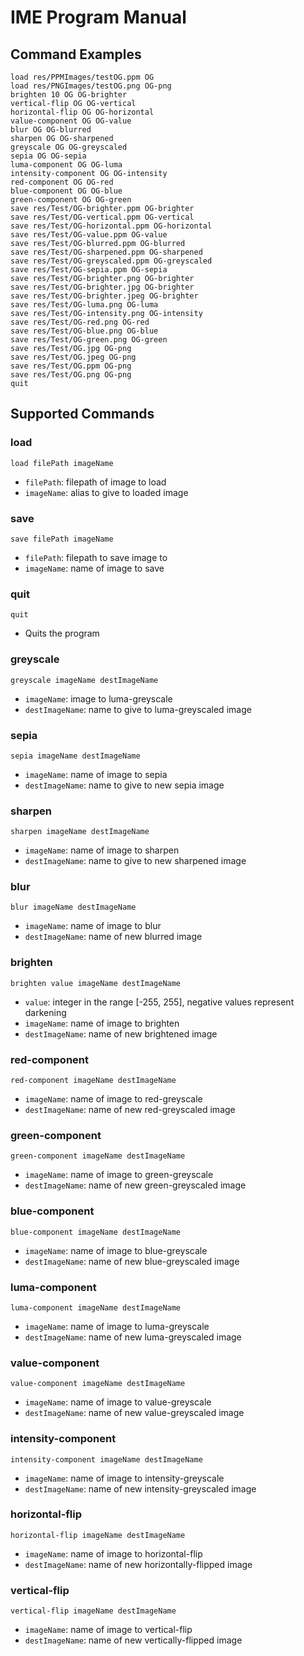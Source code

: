 # IME Program Manual

## Command Examples

```
load res/PPMImages/testOG.ppm OG
load res/PNGImages/testOG.png OG-png
brighten 10 OG OG-brighter
vertical-flip OG OG-vertical
horizontal-flip OG OG-horizontal
value-component OG OG-value
blur OG OG-blurred
sharpen OG OG-sharpened
greyscale OG OG-greyscaled
sepia OG OG-sepia
luma-component OG OG-luma
intensity-component OG OG-intensity
red-component OG OG-red
blue-component OG OG-blue
green-component OG OG-green
save res/Test/OG-brighter.ppm OG-brighter
save res/Test/OG-vertical.ppm OG-vertical
save res/Test/OG-horizontal.ppm OG-horizontal
save res/Test/OG-value.ppm OG-value
save res/Test/OG-blurred.ppm OG-blurred
save res/Test/OG-sharpened.ppm OG-sharpened
save res/Test/OG-greyscaled.ppm OG-greyscaled
save res/Test/OG-sepia.ppm OG-sepia
save res/Test/OG-brighter.png OG-brighter
save res/Test/OG-brighter.jpg OG-brighter
save res/Test/OG-brighter.jpeg OG-brighter
save res/Test/OG-luma.png OG-luma
save res/Test/OG-intensity.png OG-intensity
save res/Test/OG-red.png OG-red
save res/Test/OG-blue.png OG-blue
save res/Test/OG-green.png OG-green
save res/Test/OG.jpg OG-png
save res/Test/OG.jpeg OG-png
save res/Test/OG.ppm OG-png
save res/Test/OG.png OG-png
quit
```

## Supported Commands

### load

``load filePath imageName``

- `filePath`: filepath of image to load
- `imageName`: alias to give to loaded image

### save

``save filePath imageName``

- `filePath`: filepath to save image to
- `imageName`: name of image to save

### quit

``quit``

- Quits the program

### greyscale

``greyscale imageName destImageName``

- `imageName`: image to luma-greyscale
- `destImageName`: name to give to luma-greyscaled image

### sepia

``sepia imageName destImageName``

- `imageName`: name of image to sepia
- `destImageName`: name to give to new sepia image

### sharpen

``sharpen imageName destImageName``

- `imageName`: name of image to sharpen
- `destImageName`: name to give to new sharpened image

### blur

``blur imageName destImageName``

- `imageName`: name of image to blur
- `destImageName`: name of new blurred image

### brighten

``brighten value imageName destImageName``

- `value`: integer in the range [-255, 255], negative values represent darkening
- `imageName`: name of image to brighten
- `destImageName`: name of new brightened image

### red-component

``red-component imageName destImageName``

- `imageName`: name of image to red-greyscale
- `destImageName`: name of new red-greyscaled image

### green-component

``green-component imageName destImageName``

- `imageName`: name of image to green-greyscale
- `destImageName`: name of new green-greyscaled image

### blue-component

``blue-component imageName destImageName``

- `imageName`: name of image to blue-greyscale
- `destImageName`: name of new blue-greyscaled image

### luma-component

``luma-component imageName destImageName``

- `imageName`: name of image to luma-greyscale
- `destImageName`: name of new luma-greyscaled image

### value-component

``value-component imageName destImageName``

- `imageName`: name of image to value-greyscale
- `destImageName`: name of new value-greyscaled image

### intensity-component

``intensity-component imageName destImageName``

- `imageName`: name of image to intensity-greyscale
- `destImageName`: name of new intensity-greyscaled image

### horizontal-flip

``horizontal-flip imageName destImageName``

- `imageName`: name of image to horizontal-flip
- `destImageName`: name of new horizontally-flipped image

### vertical-flip

``vertical-flip imageName destImageName``

- `imageName`: name of image to vertical-flip
- `destImageName`: name of new vertically-flipped image